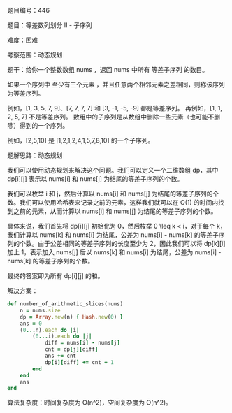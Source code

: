 题目编号：446

题目：等差数列划分 II - 子序列

难度：困难

考察范围：动态规划

题干：给你一个整数数组 nums ，返回 nums 中所有 等差子序列 的数目。

如果一个序列中 至少有三个元素 ，并且任意两个相邻元素之差相同，则称该序列为等差序列。

例如，[1, 3, 5, 7, 9]、[7, 7, 7, 7] 和 [3, -1, -5, -9] 都是等差序列。
再例如，[1, 1, 2, 5, 7] 不是等差序列。
数组中的子序列是从数组中删除一些元素（也可能不删除）得到的一个序列。

例如，[2,5,10] 是 [1,2,1,2,4,1,5,7,8,10] 的一个子序列。

题解思路：动态规划

我们可以使用动态规划来解决这个问题。我们可以定义一个二维数组 dp，其中 dp[i][j] 表示以 nums[i] 和 nums[j] 为结尾的等差子序列的个数。

我们可以枚举 i 和 j，然后计算以 nums[i] 和 nums[j] 为结尾的等差子序列的个数。我们可以使用哈希表来记录之前的元素，这样我们就可以在 O(1) 的时间内找到之前的元素，从而计算以 nums[i] 和 nums[j] 为结尾的等差子序列的个数。

具体来说，我们首先将 dp[i][j] 初始化为 0，然后枚举 0 \leq k < i，对于每个 k，我们计算以 nums[k] 和 nums[i] 为结尾，公差为 nums[i] - nums[k] 的等差子序列的个数。由于公差相同的等差子序列的长度至少为 2，因此我们可以将 dp[k][i] 加上 1，表示加入 nums[j] 后以 nums[k] 和 nums[i] 为结尾，公差为 nums[i] - nums[k] 的等差子序列的个数。

最终的答案即为所有 dp[i][j] 的和。

解决方案：

```ruby
def number_of_arithmetic_slices(nums)
    n = nums.size
    dp = Array.new(n) { Hash.new(0) }
    ans = 0
    (0...n).each do |i|
        (0...i).each do |j|
            diff = nums[i] - nums[j]
            cnt = dp[j][diff]
            ans += cnt
            dp[i][diff] += cnt + 1
        end
    end
    ans
end
```

算法复杂度：时间复杂度为 O(n^2)，空间复杂度为 O(n^2)。